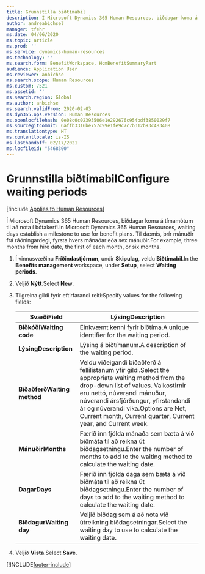 ```yaml
---
title: Grunnstilla biðtímabil
description: Í Microsoft Dynamics 365 Human Resources, biðdagar koma á tímamótum til að nota í bótakerfi.
author: andreabichsel
manager: tfehr
ms.date: 04/06/2020
ms.topic: article
ms.prod: ''
ms.service: dynamics-human-resources
ms.technology: ''
ms.search.form: BenefitWorkspace, HcmBenefitSummaryPart
audience: Application User
ms.reviewer: anbichse
ms.search.scope: Human Resources
ms.custom: 7521
ms.assetid: ''
ms.search.region: Global
ms.author: anbichse
ms.search.validFrom: 2020-02-03
ms.dyn365.ops.version: Human Resources
ms.openlocfilehash: 0e08c0c02393506e1e292676c954bdf3850029f7
ms.sourcegitcommit: 6affb3316be757c99e1fe9c7c7b312b93c483408
ms.translationtype: HT
ms.contentlocale: is-IS
ms.lasthandoff: 02/17/2021
ms.locfileid: "5468300"
---
```

# <a name="configure-waiting-periods"></a><span data-ttu-id="75c95-103">Grunnstilla biðtímabil</span><span class="sxs-lookup"><span data-stu-id="75c95-103">Configure waiting periods</span></span>

[!include [Applies to Human Resources](../includes/applies-to-hr.md)]

<span data-ttu-id="75c95-104">Í Microsoft Dynamics 365 Human Resources, biðdagar koma á tímamótum til að nota í bótakerfi.</span><span class="sxs-lookup"><span data-stu-id="75c95-104">In Microsoft Dynamics 365 Human Resources, waiting days establish a milestone to use for benefit plans.</span></span> <span data-ttu-id="75c95-105">Til dæmis, þrír mánuðir frá ráðningardegi, fyrsta hvers mánaðar eða sex mánuðir.</span><span class="sxs-lookup"><span data-stu-id="75c95-105">For example, three months from hire date, the first of each month, or six months.</span></span>   

1. <span data-ttu-id="75c95-106">Í vinnusvæðinu **Fríðindastjórnun**, undir **Skipulag**, veldu **Biðtímabil**.</span><span class="sxs-lookup"><span data-stu-id="75c95-106">In the **Benefits management** workspace, under **Setup**, select **Waiting periods**.</span></span>

2. <span data-ttu-id="75c95-107">Veljið **Nýtt**.</span><span class="sxs-lookup"><span data-stu-id="75c95-107">Select **New**.</span></span>

3. <span data-ttu-id="75c95-108">Tilgreina gildi fyrir eftirfarandi reiti:</span><span class="sxs-lookup"><span data-stu-id="75c95-108">Specify values for the following fields:</span></span>

   | <span data-ttu-id="75c95-109">Svæði</span><span class="sxs-lookup"><span data-stu-id="75c95-109">Field</span></span> | <span data-ttu-id="75c95-110">Lýsing</span><span class="sxs-lookup"><span data-stu-id="75c95-110">Description</span></span> |
   | --- | --- |
   | <span data-ttu-id="75c95-111">**Biðkóði**</span><span class="sxs-lookup"><span data-stu-id="75c95-111">**Waiting code**</span></span> | <span data-ttu-id="75c95-112">Einkvæmt kenni fyrir biðtíma.</span><span class="sxs-lookup"><span data-stu-id="75c95-112">A unique identifier for the waiting period.</span></span> |
   | <span data-ttu-id="75c95-113">**Lýsing**</span><span class="sxs-lookup"><span data-stu-id="75c95-113">**Description**</span></span> | <span data-ttu-id="75c95-114">Lýsing á biðtímanum.</span><span class="sxs-lookup"><span data-stu-id="75c95-114">A description of the waiting period.</span></span> |
   | <span data-ttu-id="75c95-115">**Biðaðferð**</span><span class="sxs-lookup"><span data-stu-id="75c95-115">**Waiting method**</span></span> | <span data-ttu-id="75c95-116">Veldu viðeigandi biðaðferð á fellilistanum yfir gildi.</span><span class="sxs-lookup"><span data-stu-id="75c95-116">Select the appropriate waiting method from the drop-down list of values.</span></span> <span data-ttu-id="75c95-117">Valkostirnir eru nettó, núverandi mánuður, núverandi ársfjórðungur, yfirstandandi ár og núverandi vika.</span><span class="sxs-lookup"><span data-stu-id="75c95-117">Options are Net, Current month, Current quarter, Current year, and Current week.</span></span> |
   | <span data-ttu-id="75c95-118">**Mánuðir**</span><span class="sxs-lookup"><span data-stu-id="75c95-118">**Months**</span></span> | <span data-ttu-id="75c95-119">Færið inn fjölda mánaða sem bæta á við biðmáta til að reikna út biðdagsetningu.</span><span class="sxs-lookup"><span data-stu-id="75c95-119">Enter the number of months to add to the waiting method to calculate the waiting date.</span></span> |
   | <span data-ttu-id="75c95-120">**Dagar**</span><span class="sxs-lookup"><span data-stu-id="75c95-120">**Days**</span></span> | <span data-ttu-id="75c95-121">Færið inn fjölda daga sem bæta á við biðmáta til að reikna út biðdagsetningu.</span><span class="sxs-lookup"><span data-stu-id="75c95-121">Enter the number of days to add to the waiting method to calculate the waiting date.</span></span> |
   | <span data-ttu-id="75c95-122">**Biðdagur**</span><span class="sxs-lookup"><span data-stu-id="75c95-122">**Waiting day**</span></span> | <span data-ttu-id="75c95-123">Veljið biðdag sem á að nota við útreikning biðdagsetningar.</span><span class="sxs-lookup"><span data-stu-id="75c95-123">Select the waiting day to use to calculate the waiting date.</span></span> |

4. <span data-ttu-id="75c95-124">Veljið **Vista**.</span><span class="sxs-lookup"><span data-stu-id="75c95-124">Select **Save**.</span></span>


[!INCLUDE[footer-include](../includes/footer-banner.md)]